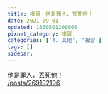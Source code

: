 ```yaml
---
title: 複習：他是罪人，丟死他！
date: 2021-09-01
updated: 1630501200000
pixnet_category: 複習
categories: ['4. 其他', '複習']
tags: []
sidebar: 
---
```


<p>他是罪人，丟死他！<br/>
<a href="/posts/269192196" target="_blank">/posts/269192196</a></p>
<p> </p>
